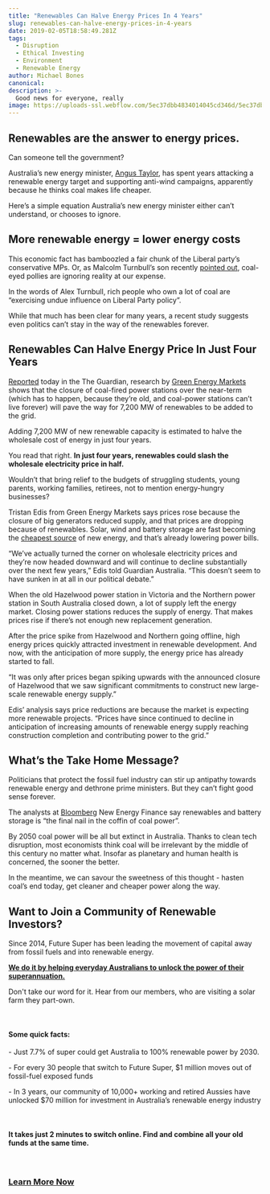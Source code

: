 ```yaml
---
title: "Renewables Can Halve Energy Prices In 4 Years"
slug: renewables-can-halve-energy-prices-in-4-years
date: 2019-02-05T18:58:49.281Z
tags:
  - Disruption
  - Ethical Investing
  - Environment
  - Renewable Energy
author: Michael Bones
canonical:
description: >-
  Good news for everyone, really
image: https://uploads-ssl.webflow.com/5ec37dbb4834014045cd346d/5ec37dbc48340150eecd3cb9_Blog%201200x630%20(1).png
---
```


## Renewables are the answer to energy prices.

Can someone tell the government?

Australia’s new energy minister, [Angus Taylor](https://reneweconomy.com.au/morrison-names-leading-anti-wind-campaigner-as-energy-minister-49560/), has spent years attacking a renewable energy target and supporting anti-wind campaigns, apparently because he thinks coal makes life cheaper.

Here’s a simple equation Australia’s new energy minister either can’t understand, or chooses to ignore. **‍**

## **More renewable energy = lower energy costs**‍

This economic fact has bamboozled a fair chunk of the Liberal party’s conservative MPs. Or, as Malcolm Turnbull’s son recently [pointed out](http://www.abc.net.au/news/2018-08-28/alex-turnbull-says-coal-miners-have-undue-influence-on-liberals/10170908), coal-eyed pollies are ignoring reality at our expense.

In the words of Alex Turnbull, rich people who own a lot of coal are “exercising undue influence on Liberal Party policy”.

While that much has been clear for many years, a recent study suggests even politics can’t stay in the way of the renewables forever.

## Renewables Can Halve Energy Price In Just Four Years[‍](https://www.theguardian.com/australia-news/2018/aug/30/renewables-forecast-to-halve-wholesale-energy-prices-over-four-years)

[Reported](https://www.theguardian.com/australia-news/2018/aug/30/renewables-forecast-to-halve-wholesale-energy-prices-over-four-years) today in the The Guardian, research by [Green Energy Markets](http://greenmarkets.com.au/) shows that the closure of coal-fired power stations over the near-term (which has to happen, because they’re old, and coal-power stations can’t live forever) will pave the way for 7,200 MW of renewables to be added to the grid.

Adding 7,200 MW of new renewable capacity is estimated to halve the wholesale cost of energy in just four years.

You read that right. **In just four years, renewables could slash the wholesale electricity price in half.**

Wouldn’t that bring relief to the budgets of struggling students, young parents, working families, retirees, not to mention energy-hungry businesses?

Tristan Edis from Green Energy Markets says prices rose because the closure of big generators reduced supply, and that prices are dropping because of renewables. Solar, wind and battery storage are fast becoming the [cheapest source](https://www.bloomberg.com/news/articles/2018-03-28/fossil-fuels-squeezed-by-plunge-in-cost-of-renewables-bnef-says) of new energy, and that’s already lowering power bills.

“We’ve actually turned the corner on wholesale electricity prices and they’re now headed downward and will continue to decline substantially over the next few years,” Edis told Guardian Australia. “This doesn’t seem to have sunken in at all in our political debate.”

When the old Hazelwood power station in Victoria and the Northern power station in South Australia closed down, a lot of supply left the energy market. Closing power stations reduces the supply of energy. That makes prices rise if there’s not enough new replacement generation.

After the price spike from Hazelwood and Northern going offline, high energy prices quickly attracted investment in renewable development. And now, with the anticipation of more supply, the energy price has already started to fall.

“It was only after prices began spiking upwards with the announced closure of Hazelwood that we saw significant commitments to construct new large-scale renewable energy supply.”

Edis’ analysis says price reductions are because the market is expecting more renewable projects. “Prices have since continued to decline in anticipation of increasing amounts of renewable energy supply reaching construction completion and contributing power to the grid.”

## What’s the Take Home Message?

Politicians that protect the fossil fuel industry can stir up antipathy towards renewable energy and dethrone prime ministers. But they can’t fight good sense forever.

The analysts at [Bloomberg](https://about.bnef.com/new-energy-outlook/) New Energy Finance say renewables and battery storage is “the final nail in the coffin of coal power”.

By 2050 coal power will be all but extinct in Australia. Thanks to clean tech disruption, most economists think coal will be irrelevant by the middle of this century no matter what. Insofar as planetary and human health is concerned, the sooner the better.

In the meantime, we can savour the sweetness of this thought - hasten coal’s end today, get cleaner and cheaper power along the way.

## Want to Join a Community of Renewable Investors?

Since 2014, Future Super has been leading the movement of capital away from fossil fuels and into renewable energy.

[**We do it by helping everyday Australians to unlock the power of their superannuation.**](https://www.myfuturesuper.com.au/switch/renewables-revolution?utm_campaign=RenewablesHalvePrices2018&utm_medium=Website&utm_source=FSBlog)

Don't take our word for it. Hear from our members, who are visiting a solar farm they part-own.

‍

#### **Some quick facts:**

\- Just 7.7% of super could get Australia to 100% renewable power by 2030.

\- For every 30 people that switch to Future Super, $1 million moves out of fossil-fuel exposed funds

\- In 3 years, our community of 10,000+ working and retired Aussies have unlocked $70 million for investment in Australia’s renewable energy industry

‍

#### It takes just 2 minutes to switch online. Find and combine all your old funds at the same time.**‍**

‍

### [**Learn More Now**](https://www.myfuturesuper.com.au/switch/renewables-revolution?utm_campaign=RenewablesHalvePrices2018&utm_medium=Website&utm_source=FSBlog)
